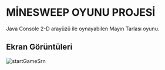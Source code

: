 # MİNESWEEP OYUNU PROJESİ

Java Console 2-D arayüzü ile oynayabilen Mayın Tarlası oyunu.

## Ekran Görüntüleri
![startGameSrn](https://github.com/r7tk/SecretVault/assets/6598877/88f4af0f-93f7-4f75-9ea6-d10f8737b74a)
